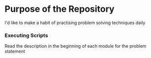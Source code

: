 # Purpose of the Repository
I'd like to make a habit of practising problem solving techniques daily

### Executing Scripts
Read the description in the beginning of each module for the problem statement 
